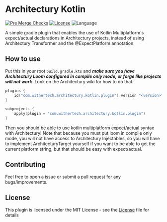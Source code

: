 # Architectury Kotlin

[![Pre Merge Checks](https://github.com/kernel-panic-codecave/Architectury-Kotlin/workflows/Pre%20Merge%20Checks/badge.svg)](https://github.com/kernel-panic-codecave/Architectury-Kotlin/workflows/pre-merge.yaml)  [![License](https://img.shields.io/github/license/kernel-panic-codecave/Architectury-Kotlin.svg)](LICENSE) ![Language](https://img.shields.io/github/languages/top/kernel-panic-codecave/Architectury-Kotlin?color=blue&logo=kotlin)

A simple gradle plugin that enables the use of Kotlin Multiplatform's expect/actual declarations in Architectury projects, instead of using Architectury Transformer and the @ExpectPlatform annotation. 

## How to use 
Put this in your root `build.gradle.kts`
and ***make sure you have Architectury Loom configured in compile only mode, or forge like projects will not work***. Look on the Architectury wiki for how to do that. 

```kotlin
plugins {
    id("com.withertech.architectury.kotlin.plugin") version "<version>" apply false
}

subprojects {
    apply(plugin = "com.withertech.architectury.kotlin.plugin")
}
```
Then you should be able to use kotlin multiplatform expect/actual syntax with Architectury! Note that because you must put loom in compile only mode, you will not have access to Architectury Injectables, so you will have to implement ArchitecturyTarget yourself if you want to be able to get the current platform string, but that should be easy with expect/actual.

## Contributing 

Feel free to open a issue or submit a pull request for any bugs/improvements.

## License 

This plugin is licensed under the MIT License - see the [License](LICENSE) file for details
